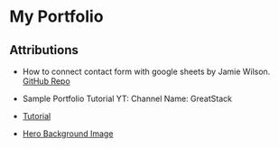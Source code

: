 # My Portfolio

## Attributions

- How to connect contact form with google sheets by Jamie Wilson.
[GitHub Repo](https://github.com/jamiewilson/form-to-google-sheets)

- Sample Portfolio Tutorial YT: Channel Name: GreatStack
- [Tutorial](https://www.youtube.com/watch?v=0YFrGy_mzjY&ab_channel=GreatStack)

- [Hero Background Image](https://www.pexels.com/photo/lights-night-dark-long-exposure-1679719/)
